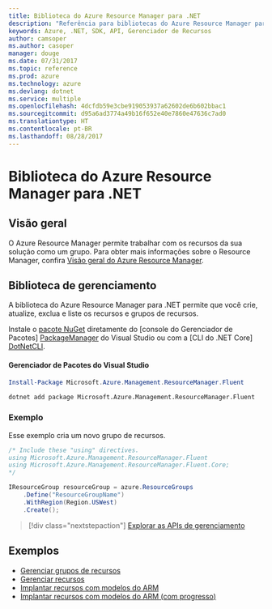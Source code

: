 ```yaml
---
title: Biblioteca do Azure Resource Manager para .NET
description: "Referência para bibliotecas do Azure Resource Manager para .NET"
keywords: Azure, .NET, SDK, API, Gerenciador de Recursos
author: camsoper
ms.author: casoper
manager: douge
ms.date: 07/31/2017
ms.topic: reference
ms.prod: azure
ms.technology: azure
ms.devlang: dotnet
ms.service: multiple
ms.openlocfilehash: 4dcfdb59e3cbe919053937a62602de6b602bbac1
ms.sourcegitcommit: d95a6ad3774a49b16f652e40e7860e47636c7ad0
ms.translationtype: HT
ms.contentlocale: pt-BR
ms.lasthandoff: 08/28/2017
---
```

# <a name="azure-resource-manager-libraries-for-net"></a>Biblioteca do Azure Resource Manager para .NET

## <a name="overview"></a>Visão geral

O Azure Resource Manager permite trabalhar com os recursos da sua solução como um grupo.  Para obter mais informações sobre o Resource Manager, confira [Visão geral do Azure Resource Manager](https://docs.microsoft.com/azure/azure-resource-manager/resource-group-overview).

## <a name="management-library"></a>Biblioteca de gerenciamento

A biblioteca do Azure Resource Manager para .NET permite que você crie, atualize, exclua e liste os recursos e grupos de recursos.

Instale o [pacote NuGet](https://www.nuget.org/packages/Microsoft.Azure.Management.ResourceManager.Fluent) diretamente do [console do Gerenciador de Pacotes] [ PackageManager] do Visual Studio ou com a [CLI do .NET Core] [DotNetCLI].

#### <a name="visual-studio-package-manager"></a>Gerenciador de Pacotes do Visual Studio

```powershell
Install-Package Microsoft.Azure.Management.ResourceManager.Fluent
```

```bash
dotnet add package Microsoft.Azure.Management.ResourceManager.Fluent
```

### <a name="example"></a>Exemplo

Esse exemplo cria um novo grupo de recursos.

```csharp
/* Include these "using" directives.
using Microsoft.Azure.Management.ResourceManager.Fluent
using Microsoft.Azure.Management.ResourceManager.Fluent.Core;
*/

IResourceGroup resourceGroup = azure.ResourceGroups
    .Define("ResourceGroupName")
    .WithRegion(Region.USWest)
    .Create();
```

> [!div class="nextstepaction"]
> [Explorar as APIs de gerenciamento](/dotnet/api/overview/azure/resources/management)


## <a name="samples"></a>Exemplos

* [Gerenciar grupos de recursos](https://github.com/Azure-Samples/resources-dotnet-manage-resource-group)
* [Gerenciar recursos](https://github.com/Azure-Samples/resources-dotnet-manage-resource)
* [Implantar recursos com modelos do ARM](https://github.com/Azure-Samples/resources-dotnet-deploy-using-arm-template)
* [Implantar recursos com modelos do ARM (com progresso)](https://github.com/Azure-Samples/resources-dotnet-deploy-using-arm-template-with-progress)


[PackageManager]: https://docs.microsoft.com/nuget/tools/package-manager-console
[DotNetCLI]: https://docs.microsoft.com/en-us/dotnet/core/tools/dotnet-add-package
